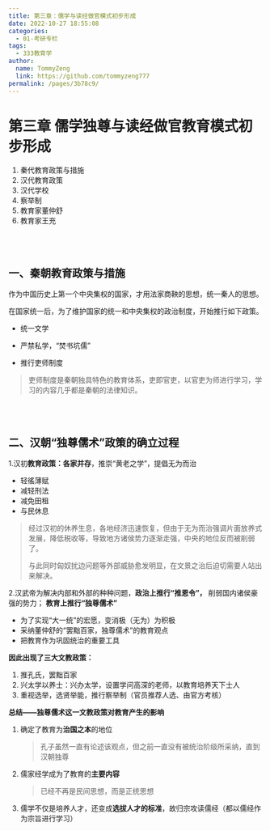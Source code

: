 ```yaml
---
title: 第三章：儒学与读经做官模式初步形成
date: 2022-10-27 18:55:08
categories: 
  - 01-考研专栏
tags: 
  - 333教育学
author: 
  name: TommyZeng
  link: https://github.com/tommyzeng777
permalink: /pages/3b78c9/
---
```


# 第三章 儒学独尊与读经做官教育模式初步形成

1. 秦代教育政策与措施
2. 汉代教育政策
3. 汉代学校
4. 察举制
5. 教育家董仲舒
6. 教育家王充
<!-- more -->


 <br>

 <br>

## 一、秦朝教育政策与措施

作为中国历史上第一个中央集权的国家，才用法家商鞅的思想，统一秦人的思想。

在国家统一后，为了维护国家的统一和中央集权的政治制度，开始推行如下政策。

- 统一文学
- 严禁私学，“焚书坑儒”

- 推行吏师制度

> 吏师制度是秦朝独具特色的教育体系，吏即官吏，以官吏为师进行学习，学习的内容几乎都是秦朝的法律知识。



 <br> <br>

## 二、汉朝“独尊儒术”政策的确立过程

1.汉初**教育政策：各家并存**，推崇“黄老之学”，提倡无为而治

- 轻徭薄赋
- 减轻刑法
- 减免田租
- 与民休息

> 经过汉初的休养生息，各地经济迅速恢复，但由于无为而治强调片面放养式发展，降低税收等，导致地方诸侯势力逐渐走强，中央的地位反而被削弱了。
>
> 与此同时匈奴扰边问题等外部威胁愈发明显，在文景之治后迫切需要人站出来解决。



2.汉武帝为解决内部和外部的种种问题，**政治上推行“推恩令”，** 削弱国内诸侯豪强的势力； **教育上推行“独尊儒术”**

- 为了实现“大一统”的宏愿，变消极（无为）为积极
- 采纳董仲舒的“罢黜百家，独尊儒术”的教育观点
- 把教育作为巩固统治的重要工具

**因此出现了三大文教政策：**

1. 推孔氏，罢黜百家
2. 兴太学以养士：兴办太学，设置学问高深的老师，以教育培养天下士人
3. 重视选举，选贤举能，推行察举制（官员推荐人选、由官方考核）



**总结——独尊儒术这一文教政策对教育产生的影响**

1. 确定了教育为**治国之本**的地位

   > 孔子虽然一直有论述该观点，但之前一直没有被统治阶级所采纳，直到汉朝独尊

2. 儒家经学成为了教育的**主要内容**

   > 已经不再是民间思想，而是正统思想

3. 儒学不仅是培养人才，还变成**选拔人才的标准**，故归宗攻读儒经（都以儒经作为宗旨进行学习）

